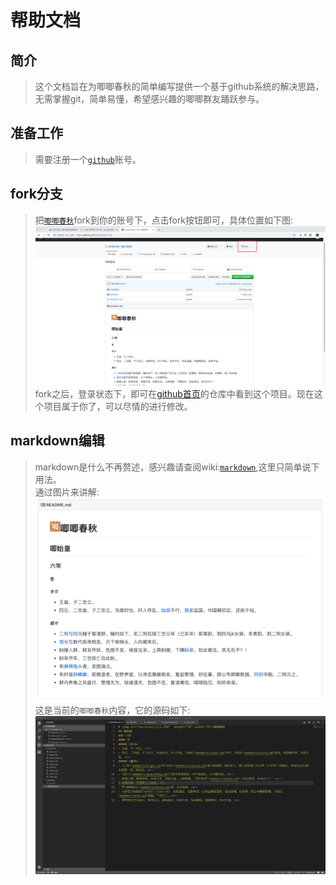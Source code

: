 # 帮助文档
## 简介
> 这个文档旨在为唧唧春秋的简单编写提供一个基于github系统的解决思路，无需掌握git，简单易懂，希望感兴趣的唧唧群友踊跃参与。<br>
## 准备工作
> 需要注册一个[`github`](https://github.com)账号。<br>
## fork分支
> 把[`唧唧春秋`](https://github.com/azhaizhai/jiji_note)fork到你的账号下，点击fork按钮即可，具体位置如下图:<br>![fork](pictures/fork.png)<br>
> fork之后，登录状态下，即可在[github首页](https://github.com)的仓库中看到这个项目。现在这个项目属于你了，可以尽情的进行修改。<br>
## markdown编辑
> markdown是什么不再赘述，感兴趣请查阅wiki:[`markdown`](https://en.wikipedia.org/wiki/Markdown),这里只简单说下用法。<br>
> 通过图片来讲解:<br>![readme_show](pictures/readme_show.png)<br>
> 这是当前的`唧唧春秋`内容，它的源码如下:<br>![readme_code](pictures/readme_code.png)<br>
